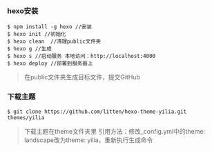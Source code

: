### hexo安装
```
$ npm install -g hexo //安装
$ hexo init //初始化
$ hexo clean  //清理public文件夹
$ hexo g //生成 
$ hexo s //启动服务 本地访问：http://localhost:4000
$ hexo deploy //部署到服务器上
```
>  在public文件夹生成目标文件，提交GitHub

### 下载主题
```
$ git clone https://github.com/litten/hexo-theme-yilia.git themes/yilia

```
> 下载主题在theme文件夹里
> 引用方法：修改_config.yml中的theme: landscape改为theme: yilia，重新执行生成命令